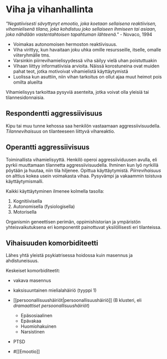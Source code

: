 # Viha ja vihanhallinta

_"Negatiivisesti sävyttynyt emootio, joka koetaan sellaisena reaktiivisen, vihamielisenä tilana, joka kohdistuu joko sellaiseen ihmiseen tai asiaan, joka nähdään vastentahtoisen tapahtuman lähteenä."_ - Novaco, 1994

- Voimakas autonomoisen hermoston reaktiivisuus.
- Viha virittyy, kun havaitaan joku uhka omille resursseille, itselle, omalle viiteryhmälle tms.
- Varsinkin piirrevihamielisyydessä viha säilyy vielä uhan poistuttuakin
- Vihaan liittyy informatiivisia arvioita. Näissä korostuneina ovat muiden pahat teot, jotka motivoivat vihamielistä käyttäytymistä
- Luolissa kun asuttiin, niin vihan tarkoitus on ollut ajaa muut heimot pois omilta alueilta

Vihamielisyys tarkoittaa pysyviä asenteita, jotka voivat olla yleisiä tai tilannesidonnaisia.

## Respondentti aggressiivisuus
Kipu tai muu tunne kehossa saa henkilön vastaamaan aggressiivisuudella.
_Tilannevihaisuus_ on tilanteeseen liittyvä vihareaktio.

## Operantti aggressiivisuus
Toiminallista vihamielisyyttä. Henkilö operoi aggressiividuusen avulla, eli pyrkii muuttamaan tilannetta aggressiivisuudella. Ihminen kun lyö nyrkillä pöytään ja huutaa, niin tila hiljenee. Opittua käyttäytymistä.
_Piirrevihaisuus_ on alttius kokea usein voimakasta vihaa. Pysyvämpi ja vakaammin toistuva käyttäytymismalli.

Kaikki käyttäytyminen ilmenee kolmella tasolla:
1. Kognitiivisella
2. Autonomisella (fysiologisella)
3. Motorisella

Organismin geneettisen perimän, oppimishistorian ja ympäristön yhteisvaikutuksena eri komponentit painottuvat yksilöllisesti eri tilanteissa.

## Vihaisuuden komorbiditeetti

Lähes yhtä yleistä psykiatrisessa hoidossa kuin masennus ja ahdistuneisuus.

Keskeiset komorbiditeetit:
- vakava masennus
- kaksisuuntainen mielialahäiriö (tyyppi 1)
- [[persoonallisuushäiriöt|persoonallisuushäiriö]] (B klusteri, eli _dramaattiset persoonallisuushäiriöt_)
  - Epäsosiaalinen
  - Epävakaa
  - Huomiohakuinen
  - Narsistinen
- PTSD

- #[[Emootio]]
